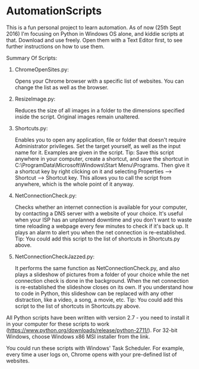 # AutomationScripts

This is a fun personal project to learn automation. As of now (25th Sept 2016) I'm focusing on Python in Windows OS alone, and kiddie scripts at that.
Download and use freely. Open them with a Text Editor first, to see further instructions on how to use them.


Summary Of Scripts:
  1. ChromeOpenSites.py:
  
      Opens your Chrome browser with a specific list of websites. You can change the list as well as the browser.
      
  2. ResizeImage.py:
  
      Reduces the size of all images in a folder to the dimensions specified inside the script. Original images remain unaltered.
   
  3. Shortcuts.py:
  
      Enables you to open any application, file or folder that doesn't require Administrator privileges. Set the target yourself, as    well as the input name for it. Examples are given in the script. 
      Tip: Save this script anywhere in your computer, create a shortcut, and save the shortcut in C:\ProgramData\Microsoft\Windows\Start Menu\Programs. Then give it a shortcut key by right clicking on it and selecting Properties --> Shortcut --> Shortcut key. This allows you to call the script from anywhere, which is the whole point of it anyway.
      
  4. NetConnectionCheck.py:
  
      Checks whether an internet connection is available for your computer, by contacting a DNS server with a website of your choice. It's useful when your ISP has an unplanned downtime and you don't want to waste time reloading a webpage every few minutes to check if it's back up. It plays an alarm to alert you when the net connection is re-established. Tip: You could add this script to the list of shortcuts in Shortcuts.py above. 
      
  5. NetConnectionCheckJazzed.py:
    
      It performs the same function as NetConnectionCheck.py, and also plays a slideshow of pictures from a folder of your choice while the net connection check is done in the background. When the net connection is re-established the slideshow closes on its own. If you understand how to code in Python, this slideshow can be replaced with any other distraction, like a video, a song, a movie, etc. Tip: You could add this script to the list of shortcuts in Shortcuts.py above. 



All Python scripts have been written with version 2.7 - you need to install it in your computer for these scripts to work (https://www.python.org/downloads/release/python-2711/). For 32-bit Windows, choose Windows x86 MSI installer from the link.


You could run these scripts with Windows' Task Scheduler. For example, every time a user logs on, Chrome opens with your pre-defined list of websites.

